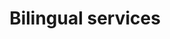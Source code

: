 ---
title: Bilingual services
longTitle: 'Bilingual services'
tags:
- gccommon
french:
- "[[Services bilingues]]"
usedFor:
- "[[Active offer of bilingual services]]"
---